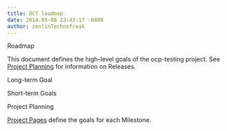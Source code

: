 ```yaml
---
title: OCT loadmap
date: 2014-05-08 22:43:17 -0400
author: zenlinTechnofreak
---
```

 Roadmap

This document defines the high-level goals of the ocp-testing project. See [Project Planning](project-planning) for information on Releases.

 Long-term Goal



 Short-term Goals



Project Planning

[Project Pages](https://github.com/huawei-openlab/oct/wiki) define the goals for each Milestone.
